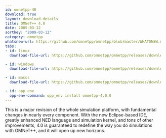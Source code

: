 ```yaml
---
id: omnetpp-40
download: true
layout: download-details
title: OMNeT++ 4.0
date: 2009-03-12
sortkey: "2009-03-12"
category: omnetpp
whatsnew-url: https://github.com/omnetpp/omnetpp/blob/master/WHATSNEW.md#omnet-40-march-2009
tabs:
- id: linux
  download-file-url: https://github.com/omnetpp/omnetpp/releases/download/omnetpp-4.0/omnetpp-4.0p1-src.tgz

- id: windows
  download-file-url: https://github.com/omnetpp/omnetpp/releases/download/omnetpp-4.0/omnetpp-4.0-src-windows.zip

- id: macos
  download-file-url: https://github.com/omnetpp/omnetpp/releases/download/omnetpp-4.0/omnetpp-4.0p1-src.tgz

- id: opp_env
  opp-env-command: opp_env install omnetpp-4.0.0
---
```


This is a major revision of the whole simulation platform, with fundamental changes in nearly every component.
With the new Eclipse-based IDE, greatly enhanced NED language and simulation kernel, and tons of other
improvements, 4.0 is guaranteed to redefine the way you do simulations with OMNeT++, and it will open
up new horizons.
